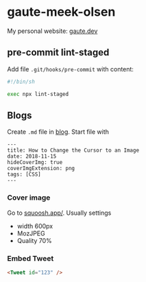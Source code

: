 # gaute-meek-olsen

My personal website: [gaute.dev](https://gaute.dev)

## pre-commit lint-staged

Add file `.git/hooks/pre-commit` with content:

```sh
#!/bin/sh

exec npx lint-staged
```

## Blogs

Create `.md` file in [blog](src/blog). Start file with

```
---
title: How to Change the Cursor to an Image
date: 2018-11-15
hideCoverImg: true
coverImgExtension: png
tags: [CSS]
---
```

### Cover image

Go to [squoosh.app/](https://squoosh.app/).
Usually settings

- width 600px
- MozJPEG
- Quality 70%

### Embed Tweet

```md
<Tweet id="123" />
```
